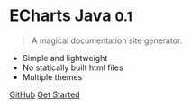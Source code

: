 # ECharts Java <small>0.1</small>

> A magical documentation site generator.

- Simple and lightweight
- No statically built html files
- Multiple themes

[GitHub](https://github.com/IcePear-Jzx/ECharts-Java.git)
[Get Started](en-us/install)
